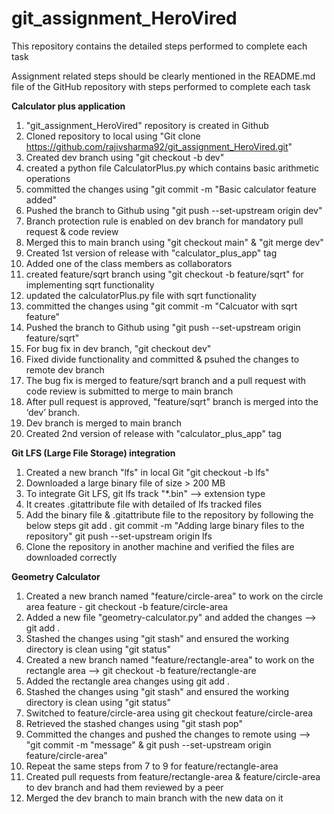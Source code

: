 # git_assignment_HeroVired

This repository contains the detailed steps performed to complete each task

Assignment related steps should be clearly mentioned in the README.md file of the GitHub repository with steps performed to complete each task

**Calculator plus application**
  1. "git_assignment_HeroVired" repository is created in Github
  2. Cloned repository to local using "Git clone https://github.com/rajivsharma92/git_assignment_HeroVired.git"
  3. Created dev branch using "git checkout -b dev"
  4. created a python file CalculatorPlus.py which contains basic arithmetic operations
  5. committed the changes using "git commit -m "Basic calculator feature added"
  6. Pushed the branch to Github using "git push --set-upstream origin dev"
  7. Branch protection rule is enabled on dev branch for mandatory pull request & code review
  8. Merged this to main branch using "git checkout main" & "git merge dev"
  9. Created 1st version of release with "calculator_plus_app" tag
  10. Added one of the class members as collaborators
  11. created feature/sqrt branch using "git checkout -b feature/sqrt" for implementing sqrt functionality
  12. updated the calculatorPlus.py file with sqrt functionality
  13. committed the changes using "git commit -m "Calcuator with sqrt feature"
  14. Pushed the branch to Github using "git push --set-upstream origin feature/sqrt"
  15. For bug fix in dev branch, "git checkout dev"
  16. Fixed divide functionality and committed & psuhed the changes to remote dev branch
  17. The bug fix is merged to feature/sqrt branch and a pull request with code review is submitted to merge to main branch
  18. After pull request is approved, "feature/sqrt" branch is merged into the ‘dev’ branch.
  19. Dev branch is merged to main branch
  20. Created 2nd version of release with "calculator_plus_app" tag

**Git LFS (Large File Storage) integration**
  1. Created a new branch "lfs" in local Git "git checkout -b lfs"
  2. Downloaded a large binary file of size > 200 MB
  3. To integrate Git LFS, git lfs track "*.bin" --> extension type
  4. It creates .gitattribute file with detailed of lfs tracked files
  5. Add the binary file & .gitattribute file to the repository by following the below steps
        git add .
        git commit -m "Adding large binary files to the repository"
        git push --set-upstream origin lfs
  6. Clone the repository in another machine and verified the files are downloaded correctly

**Geometry Calculator**
  1. Created a new branch named "feature/circle-area" to work on the circle area feature - git checkout -b feature/circle-area
  2. Added a new file "geometry-calculator.py" and added the changes --> git add .
  3. Stashed the changes using "git stash" and ensured the working directory is clean using "git status"
  4. Created a new branch named "feature/rectangle-area" to work on the rectangle area --> git checkout -b feature/rectangle-are
  5. Added the rectangle area changes using git add .
  6. Stashed the changes using "git stash" and ensured the working directory is clean using "git status"
  7. Switched to feature/circle-area using git checkout feature/circle-area
  8. Retrieved the stashed changes using "git stash pop"
  9. Committed the changes and pushed the changes to remote using --> "git commit -m "message" & git push --set-upstream origin feature/circle-area"
  10. Repeat the same steps from 7 to 9 for feature/rectangle-area
  11. Created pull requests from feature/rectangle-area & feature/circle-area to dev branch and had them reviewed by a peer
  12. Merged the dev branch to main branch with the new data on it

   


